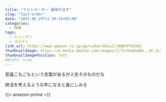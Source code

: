 ```yaml
---
title: "ラストオーダー 最後の注文"
slug: "last-order"
date: "2025-06-29T11:30:16+09:00"
categories:
  - 映画
tags:
  - ヒューマン
  - コメディ
link_url: https://www.amazon.co.jp/gp/video/detail/B0BYPY8358/
thumbnailImage: https://m.media-amazon.com/images/I/71+Ska6wQ0L._AC_UL320_.jpg
thumbnailImagePosition: left
#draft: true
---
```

悲喜こもごもという言葉があるが人生そのものだな
<!--more-->
終活を考えるような年になると身にしみる

{{< amazon-prime >}}
